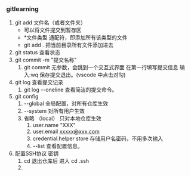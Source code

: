 ### gitlearning
1. git add 文件名（或者文件夹）
   + 可以将文件提交到暂存区
   + *文件类型 通配符，即添加所有该类型的文件
   + git add .  把当前目录所有文件添加进去
2. git status 查看状态    
3. git commit -m "提交名称"
   1. git commit 无参数，会跳到一个交互式界面 在第一行填写提交信息 输入:wq 保存提交退出。(vscode 中点击对勾)
4. git log 查看提交记录
   1. git log --oneline 查看简洁的提交命令。
5. git config 
   1. --global 全局配置，对所有仓库生效
   2. --system 对所有用户生效
   3. 省略 （local） 只对本地仓库生效
      1. user.name "XXX"
      2. user.email xxxxx@xxx.com
      3. credential.helper store 存储用户名密码，不用多次输入
      4. --list 查看配置信息。
6. 配置SSH协议 密钥
   1. cd 退出仓库后 进入 cd .ssh
   2. 